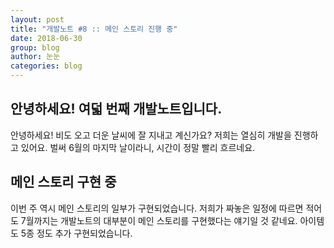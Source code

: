 ```yaml
---
layout: post
title: "개발노트 #8 :: 메인 스토리 진행 중"
date: 2018-06-30
group: blog
author: 눈눈
categories: blog
---
```


## 안녕하세요! 여덟 번째 개발노트입니다.

안녕하세요! 비도 오고 더운 날씨에 잘 지내고 계신가요?
저희는 열심히 개발을 진행하고 있어요. 벌써 6월의 마지막 날이라니, 시간이 정말 빨리 흐르네요.


## 메인 스토리 구현 중

이번 주 역시 메인 스토리의 일부가 구현되었습니다.
저희가 짜놓은 일정에 따르면 적어도 7월까지는 개발노트의 대부분이 메인 스토리를 구현했다는 얘기일 것 같네요.
아이템도 5종 정도 추가 구현되었습니다.
